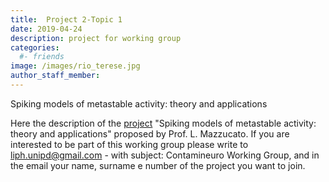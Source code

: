 ```yaml
---
title:  Project 2-Topic 1
date: 2019-04-24
description: project for working group
categories:
  #- friends
image: /images/rio_terese.jpg
author_staff_member:
---
```


Spiking models of metastable activity: theory and applications

Here the description of the <a href="https://docs.google.com/document/d/1h3EO9kkoMbAhHEpXc9Y1sv9Gh0zLP1lbO5M3C_lkdmw/edit/">project</a> "Spiking models of metastable activity: theory and applications" proposed by Prof. L. Mazzucato. If you are interested to be part of this working group please write to liph.unipd@gmail.com - with subject: Contamineuro Working Group, 
and in the email your name, surname e number of the project you want to join.
